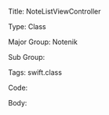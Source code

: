 Title:  NoteListViewController

Type:   Class

Major Group: Notenik

Sub Group:   

Tags:   swift.class

Code:



Body:


